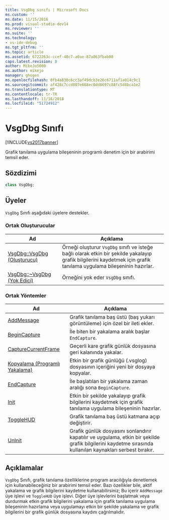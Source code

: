 ```yaml
---
title: VsgDbg sınıfı | Microsoft Docs
ms.custom: ''
ms.date: 11/15/2016
ms.prod: visual-studio-dev14
ms.reviewer: ''
ms.suite: ''
ms.technology:
- vs-ide-debug
ms.tgt_pltfrm: ''
ms.topic: article
ms.assetid: 6722263c-ccef-40c7-a0ae-87a863fbab00
caps.latest.revision: 8
author: MikeJo5000
ms.author: mikejo
manager: ghogen
ms.openlocfilehash: 0fb4a830c6cc3af49dcb3e26c6711af1a014c9c1
ms.sourcegitcommit: af428c7ccd007e668ec0dd8697c88fc5d8bca1e2
ms.translationtype: MT
ms.contentlocale: tr-TR
ms.lasthandoff: 11/16/2018
ms.locfileid: "51724912"
---
```

# <a name="vsgdbg-class"></a>VsgDbg Sınıfı
[!INCLUDE[vs2017banner](../includes/vs2017banner.md)]

Grafik tanılama uygulama bileşeninin programlı denetim için bir arabirimi temsil eder.  
  
## <a name="syntax"></a>Sözdizimi  
  
```cpp  
class VsgDbg;  
```  
  
## <a name="members"></a>Üyeler  
 `VsgDbg` Sınıfı aşağıdaki üyelere destekler.  
  
### <a name="public-constructors"></a>Ortak Oluşturucular  
  
|Ad|Açıklama|  
|----------|-----------------|  
|[VsgDbg::VsgDbg (Oluşturucu)](../debugger/vsgdbg-vsgdbg-constructor.md)|Örneği oluşturur `VsgDbg` sınıfı ve isteğe bağlı olarak etkin bir şekilde yakalayıp grafik bilgilerini kaydetmek için grafik tanılama uygulama bileşeninin hazırlar.|  
|[VsgDbg::~VsgDbg (Yok Edici)](../debugger/vsgdbg-tilde-vsgdbg-destructor.md)|Örneğini yok eder `VsgDbg` sınıfı.|  
  
### <a name="public-methods"></a>Ortak Yöntemler  
  
|Ad|Açıklama|  
|----------|-----------------|  
|[AddMessage](../debugger/addmessage.md)|Grafik tanılama baş üstü (baş yukarı görüntüleme) için özel bir ileti ekler.|  
|[BeginCapture](../debugger/begincapture.md)|İle biten bir yakalama aralık başlar `EndCapture`.|  
|[CaptureCurrentFrame](../debugger/capturecurrentframe.md)|Geçerli kare grafik günlük dosyasına geri kalanında yakalar.|  
|[Kopyalama (Programlı Yakalama)](../debugger/copy-programmatic-capture.md)|Etkin bir grafik günlüğü (.vsglog) dosyasının içeriğini yeni bir dosyaya kopyalar.|  
|[EndCapture](../debugger/endcapture.md)|İle başlatılan bir yakalama zaman aralığı sona `BeginCapture`.|  
|[Init](../debugger/init.md)|Etkin bir şekilde yakalayıp grafik bilgilerini kaydetmek için grafik tanılama uygulama bileşeninin hazırlar.|  
|[ToggleHUD](../debugger/togglehud.md)|Grafik tanılama baş üstü katmana açıp değiştirir.|  
|[UnInit](../debugger/uninit.md)|Grafik günlük dosyasını sonlandırır kapatılır ve uygulama, etkin bir şekilde grafik bilgilerini kaydetme sırasında kullanılan kaynakları serbest bırakır.|  
  
## <a name="remarks"></a>Açıklamalar  
 `VsgDbg` Sınıfı, grafik tanılama özelliklerine program aracılığıyla denetlemek için kullanabileceğiniz bir arabirimi temsil eder. Bazı özellikler bile, aktif yakalama ve grafik bilgilerini kaydetme kullanabilirsiniz; Bu içerir `AddMessage` üye işlevi ve `ToggleHUD` üye işlevi. Diğer üye işlevlerini başlatmak veya durdurmak etkin grafik bilgilerini yakalama için grafik tanılama uygulama bileşeninin hazırlama veya uygulamayı etkin bir şekilde yakalama ve grafik bilgilerini bir grafik günlük dosyasına kaydını çağrılmalıdır.



